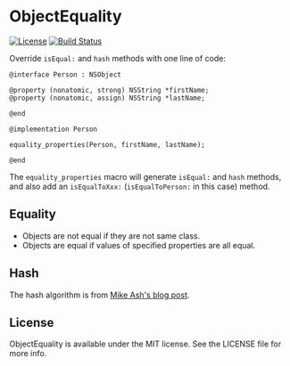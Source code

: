 # ObjectEquality

[![License](https://img.shields.io/badge/license-MIT-blue.svg?style=flat)](https://github.com/crazytonyli/ObjectEquality/blob/master/LICENSE)
[![Build Status](https://travis-ci.org/crazytonyli/ObjectEquality.svg?branch=master)](https://travis-ci.org/crazytonyli/ObjectEquality)

Override `isEqual:` and `hash` methods with one line of code:

```objc
@interface Person : NSObject

@property (nonatomic, strong) NSString *firstName;
@property (nonatomic, assign) NSString *lastName;

@end

@implementation Person

equality_properties(Person, firstName, lastName);

@end
```

The `equality_properties` macro will generate `isEqual:` and `hash` methods,
and also add an `isEqualToXxx:` (`isEqualToPerson:` in this case) method.

## Equality

* Objects are not equal if they are not same class.
* Objects are equal if values of specified properties are all equal.

## Hash

The hash algorithm is from [Mike Ash's blog post].

## License

ObjectEquality is available under the MIT license. See the LICENSE file for
more info.


[Mike Ash's blog post]: https://www.mikeash.com/pyblog/friday-qa-2010-06-18-implementing-equality-and-hashing.html
